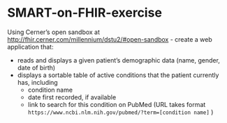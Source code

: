 # SMART-on-FHIR-exercise

Using Cerner’s open sandbox at http://fhir.cerner.com/millennium/dstu2/#open-sandbox - create a web application that:
* reads and displays a given patient’s demographic data (name, gender, date of birth)
* displays a sortable table of active conditions that the patient currently has, including
  * condition name
  * date first recorded, if available
  * link to search for this condition on PubMed (URL takes format `https://www.ncbi.nlm.nih.gov/pubmed/?term=[condition name]` )